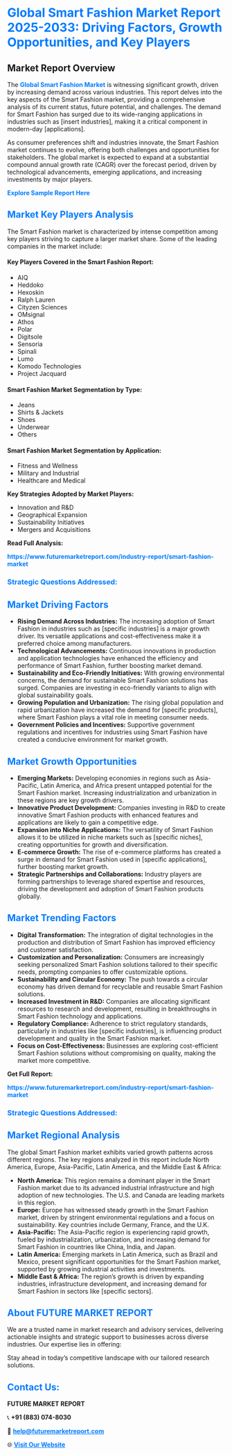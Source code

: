 <h1 style="color: #007BFF;">Global Smart Fashion Market Report 2025-2033: Driving Factors, Growth Opportunities, and Key Players</h1>

<section id="overview">
<h2>Market Report Overview</h2>
<p>The <a href="https://www.futuremarketreport.com/industry-report/smart-fashion-market" style="color: #007BFF; text-decoration: none;"><strong>Global Smart Fashion Market</strong></a> is witnessing significant growth, driven by increasing demand across various industries. This report delves into the key aspects of the Smart Fashion market, providing a comprehensive analysis of its current status, future potential, and challenges. The demand for Smart Fashion has surged due to its wide-ranging applications in industries such as [insert industries], making it a critical component in modern-day [applications].</p>
<p>As consumer preferences shift and industries innovate, the Smart Fashion market continues to evolve, offering both challenges and opportunities for stakeholders. The global market is expected to expand at a substantial compound annual growth rate (CAGR) over the forecast period, driven by technological advancements, emerging applications, and increasing investments by major players.</p>
</section>

<section id="overview">
<p><a href="https://www.futuremarketreport.com/request-sample/reportId=90632" style="color: #007BFF; text-decoration: none;"><strong>Explore Sample Report Here</strong></a></p>
</section>

<section id="key-players">
<h2 style="color: #007BFF;">Market Key Players Analysis</h2>
<p>The Smart Fashion market is characterized by intense competition among key players striving to capture a larger market share. Some of the leading companies in the market include:</p>
<h4>Key Players Covered in the Smart Fashion Report:</h4>
<ul><li>AIQ</li><li>Heddoko</li><li>Hexoskin</li><li>Ralph Lauren</li><li>Cityzen Sciences</li><li>OMsignal</li><li>Athos</li><li>Polar</li><li>Digitsole</li><li>Sensoria</li><li>Spinali</li><li>Lumo</li><li>Komodo Technologies</li><li>Project Jacquard</li></ul>
<h4>Smart Fashion Market Segmentation by Type:</h4>
<ul><li>Jeans</li><li>Shirts &amp; Jackets</li><li>Shoes</li><li>Underwear</li><li>Others</li></ul>

<h4>Smart Fashion Market Segmentation by Application:</h4>
<ul><li>Fitness and Wellness</li><li>Military and Industrial</li><li>Healthcare and Medical</li></ul>
<p><strong>Key Strategies Adopted by Market Players:</strong></p>
<ul>
<li>Innovation and R&D</li>
<li>Geographical Expansion</li>
<li>Sustainability Initiatives</li>
<li>Mergers and Acquisitions</li>
</ul>
</section>

<section>
<p><strong>Read Full Analysis: </strong></p><a href="https://www.futuremarketreport.com/industry-report/smart-fashion-market" style="color: #007BFF; text-decoration: none;"><strong>https://www.futuremarketreport.com/industry-report/smart-fashion-market</strong></a>
<h3 style="color: #007BFF;">Strategic Questions Addressed:</h3>
</section>

<section id="driving-factors">
<h2 style="color: #007BFF;">Market Driving Factors</h2>
<ul>
<li><strong>Rising Demand Across Industries:</strong> The increasing adoption of Smart Fashion in industries such as [specific industries] is a major growth driver. Its versatile applications and cost-effectiveness make it a preferred choice among manufacturers.</li>
<li><strong>Technological Advancements:</strong> Continuous innovations in production and application technologies have enhanced the efficiency and performance of Smart Fashion, further boosting market demand.</li>
<li><strong>Sustainability and Eco-Friendly Initiatives:</strong> With growing environmental concerns, the demand for sustainable Smart Fashion solutions has surged. Companies are investing in eco-friendly variants to align with global sustainability goals.</li>
<li><strong>Growing Population and Urbanization:</strong> The rising global population and rapid urbanization have increased the demand for [specific products], where Smart Fashion plays a vital role in meeting consumer needs.</li>
<li><strong>Government Policies and Incentives:</strong> Supportive government regulations and incentives for industries using Smart Fashion have created a conducive environment for market growth.</li>
</ul>
</section>

<section id="growth-opportunities">
<h2 style="color: #007BFF;">Market Growth Opportunities</h2>
<ul>
<li><strong>Emerging Markets:</strong> Developing economies in regions such as Asia-Pacific, Latin America, and Africa present untapped potential for the Smart Fashion market. Increasing industrialization and urbanization in these regions are key growth drivers.</li>
<li><strong>Innovative Product Development:</strong> Companies investing in R&D to create innovative Smart Fashion products with enhanced features and applications are likely to gain a competitive edge.</li>
<li><strong>Expansion into Niche Applications:</strong> The versatility of Smart Fashion allows it to be utilized in niche markets such as [specific niches], creating opportunities for growth and diversification.</li>
<li><strong>E-commerce Growth:</strong> The rise of e-commerce platforms has created a surge in demand for Smart Fashion used in [specific applications], further boosting market growth.</li>
<li><strong>Strategic Partnerships and Collaborations:</strong> Industry players are forming partnerships to leverage shared expertise and resources, driving the development and adoption of Smart Fashion products globally.</li>
</ul>
</section>

<section id="trending-factors">
<h2 style="color: #007BFF;">Market Trending Factors</h2>
<ul>
<li><strong>Digital Transformation:</strong> The integration of digital technologies in the production and distribution of Smart Fashion has improved efficiency and customer satisfaction.</li>
<li><strong>Customization and Personalization:</strong> Consumers are increasingly seeking personalized Smart Fashion solutions tailored to their specific needs, prompting companies to offer customizable options.</li>
<li><strong>Sustainability and Circular Economy:</strong> The push towards a circular economy has driven demand for recyclable and reusable Smart Fashion solutions.</li>
<li><strong>Increased Investment in R&D:</strong> Companies are allocating significant resources to research and development, resulting in breakthroughs in Smart Fashion technology and applications.</li>
<li><strong>Regulatory Compliance:</strong> Adherence to strict regulatory standards, particularly in industries like [specific industries], is influencing product development and quality in the Smart Fashion market.</li>
<li><strong>Focus on Cost-Effectiveness:</strong> Businesses are exploring cost-efficient Smart Fashion solutions without compromising on quality, making the market more competitive.</li>
</ul>
</section>

<section>
<p><strong>Get Full Report: </strong></p><a href="https://www.futuremarketreport.com/industry-report/smart-fashion-market" style="color: #007BFF; text-decoration: none;"><strong>https://www.futuremarketreport.com/industry-report/smart-fashion-market</strong></a>
<h3 style="color: #007BFF;">Strategic Questions Addressed:</h3>
</section>


<section id="regional-analysis">
<h2 style="color: #007BFF;">Market Regional Analysis</h2>
<p>The global Smart Fashion market exhibits varied growth patterns across different regions. The key regions analyzed in this report include North America, Europe, Asia-Pacific, Latin America, and the Middle East & Africa:</p>
<ul>
<li><strong>North America:</strong> This region remains a dominant player in the Smart Fashion market due to its advanced industrial infrastructure and high adoption of new technologies. The U.S. and Canada are leading markets in this region.</li>
<li><strong>Europe:</strong> Europe has witnessed steady growth in the Smart Fashion market, driven by stringent environmental regulations and a focus on sustainability. Key countries include Germany, France, and the U.K.</li>
<li><strong>Asia-Pacific:</strong> The Asia-Pacific region is experiencing rapid growth, fueled by industrialization, urbanization, and increasing demand for Smart Fashion in countries like China, India, and Japan.</li>
<li><strong>Latin America:</strong> Emerging markets in Latin America, such as Brazil and Mexico, present significant opportunities for the Smart Fashion market, supported by growing industrial activities and investments.</li>
<li><strong>Middle East & Africa:</strong> The region’s growth is driven by expanding industries, infrastructure development, and increasing demand for Smart Fashion in sectors like [specific sectors].</li>
</ul>
</section>

<footer>
<h2 style="color: #007BFF;">About FUTURE MARKET REPORT</h2>
<p>We are a trusted name in market research and advisory services, delivering actionable insights and strategic support to businesses across diverse industries. Our expertise lies in offering:</p>

<p>Stay ahead in today’s competitive landscape with our tailored research solutions.</p>

<h2 style="color: #007BFF;">Contact Us:</h2>
<p><strong>FUTURE MARKET REPORT</strong></p>
<p>📞 <strong>+91 (883) 074-8030</strong></p>
<p>📧 <strong><a href="mailto:help@futuremarketreport.com" style="color: #007BFF;">help@futuremarketreport.com</a></strong></p>
<p>🌐 <strong><a href="https://www.futuremarketreport.com/" style="color: #007BFF;">Visit Our Website</a></strong></p>
</footer>